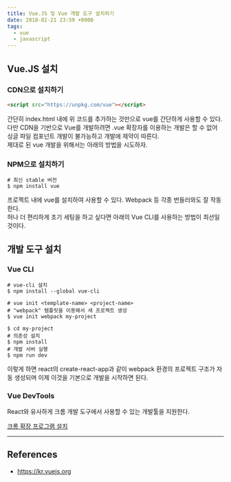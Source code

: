 ```yaml
---
title: Vue.JS 및 Vue 개발 도구 설치하기
date: 2018-02-21 23:59 +0900
tags:
  - vue
  - javascript
---
```


## Vue.JS 설치



### CDN으로 설치하기

```html
<script src="https://unpkg.com/vue"></script>
```

간단히 index.html 내에 위 코드를 추가하는 것만으로 vue를 간단하게 사용할 수 있다.  
다만 CDN을 기반으로 Vue를 개발하려면 .vue 확장자를 이용하는 개발은 할 수 없어 싱글 파일 컴포넌트 개발이 불가능하고 개발에 제약이 따른다.  
제대로 된 vue 개발을 위해서는 아래의 방법을 시도하자.

### NPM으로 설치하기

```shell
# 최신 stable 버전
$ npm install vue
```

프로젝트 내에 vue를 설치하여 사용할 수 있다. Webpack 등 각종 번들러와도 잘 작동한다.  
허나 더 편리하게 초기 세팅을 하고 싶다면 아래의 Vue CLI를 사용하는 방법이 최선일 것이다.


## 개발 도구 설치


### Vue CLI

```shell
# vue-cli 설치
$ npm install --global vue-cli

# vue init <template-name> <project-name>
# "webpack" 템플릿을 이용해서 새 프로젝트 생성
$ vue init webpack my-project

$ cd my-project
# 의존성 설치
$ npm install
# 개발 서버 실행
$ npm run dev
```

이렇게 하면 react의 create-react-app과 같이 webpack 환경의 프로젝트 구조가 자동 생성되며 이제 이것을 기본으로 개발을 시작하면 된다.


### Vue DevTools

React와 유사하게 크롬 개발 도구에서 사용할 수 있는 개발툴을 지원한다.

[크롬 확장 프로그램 설치](https://chrome.google.com/webstore/detail/vuejs-devtools/nhdogjmejiglipccpnnnanhbledajbpd)

---

## References
- https://kr.vuejs.org
